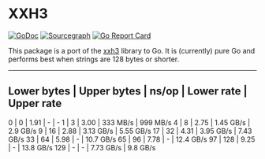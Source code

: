 # XXH3
[![GoDoc](https://godoc.org/github.com/zeebo/xxh3?status.svg)](https://godoc.org/github.com/zeebo/xxh3)
[![Sourcegraph](https://sourcegraph.com/github.com/zeebo/xxh3/-/badge.svg)](https://sourcegraph.com/github.com/zeebo/xxh3?badge)
[![Go Report Card](https://goreportcard.com/badge/github.com/zeebo/xxh3)](https://goreportcard.com/report/github.com/zeebo/xxh3)

This package is a port of the [xxh3](https://github.com/Cyan4973/xxHash) library to Go. It is (currently) pure Go and performs best when strings are 128 bytes or shorter.

---

Lower bytes | Upper bytes | ns/op | Lower rate | Upper rate
-----------------------------
0 | 0 | 1.91 | - | -
1 | 3 | 3.00 | 333 MB/s | 999 MB/s
4 | 8 | 2.75 | 1.45 GB/s | 2.9 GB/s
9 | 16 | 2.88 | 3.13 GB/s | 5.55 GB/s
17 | 32 | 4.31 | 3.95 GB/s | 7.43 GB/s
33 | 64 | 5.98 | - | 10.7 GB/s
65 | 96 | 7.78 | - | 12.4 GB/s
97 | 128 | 9.25 | - | 13.8 GB/s
129 | - | - | 7.73 GB/s | 9.8 GB/s